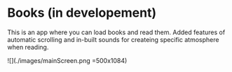 # Books (in developement)
This is an app where you can load books and read them.
Added features of automatic scrolling and in-built sounds for createing specific atmosphere when reading.

![](./images/mainScreen.png =500x1084)

